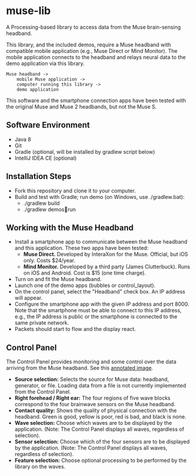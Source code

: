 # muse-lib
A Processing-based library to access data from the Muse brain-sensing headband.

This library, and the included demos, require a Muse headband with compatible
mobile application (e.g., Muse Direct or Mind Monitor).  The mobile application
connects to the headband and relays neural data to the demo application via this library.

    Muse headband -> 
        mobile Muse application -> 
        computer running this library -> 
        demo application

This software and the smartphone connection apps have been tested with the original Muse and Muse 2 headbands, 
but not the Muse S.

## Software Environment

* Java 8
* Git
* Gradle (optional, will be installed by gradlew script below)
* IntelliJ IDEA CE (optional)

## Installation Steps

* Fork this repository and clone it to your computer.
* Build and test with Gradle; run demo (on Windows, use ./gradlew.bat):
  * ./gradlew build
  * ./gradlew demos:bubbles:run

## Working with the Muse Headband

* Install a smartphone app to communicate between the Muse headband and this application. These two apps have been tested:
  * **Muse Direct.**  Developed by InteraXon for the Muse.  Official, but iOS only.  Costs $24/year.  
  * **Mind Monitor.**  Developed by a third party (James Clutterbuck).  Runs on iOS and Android.  Cost is $15 (one time charge).
* Turn on and fit the Muse headband.
* Launch one of the demo apps (bubbles or control_layout).
* On the control panel, select the "Headband" check box.  An IP address will appear.
* Configure the smartphone app with the given IP address and port 8000.  Note that the smartphone must be able to connect to this IP address, e.g., the IP address is public or the smartphone is connected to the same private network.
* Packets should start to flow and the display react.

## Control Panel

The Control Panel provides monitoring and some control over the data arriving from the Muse headband.  See this [annotated image](https://imgur.com/a/OZXjMig).

* **Source selection:** Selects the source for Muse data: headband, generator, or file.  Loading data from a file is not currently implemented from the Control Panel.
* **Right forehead / Right ear:** The four regions of five wave blocks correspond to the four brainwave sensors on the Muse headband. 
* **Contact quality:** Shows the quality of physical connection with the headband.  Green is good, yellow is poor, red is bad, and black is none.
* **Wave selection:** Choose which waves are to be displayed by the application.  (Note: The Control Panel displays all waves, regardless of selection).
* **Sensor selection:** Choose which of the four sensors are to be displayed by the application. (Note: The Control Panel displays all waves, regardless of selection).
* **Feature selection:** Choose optional processing to be performed by the library on the waves.

